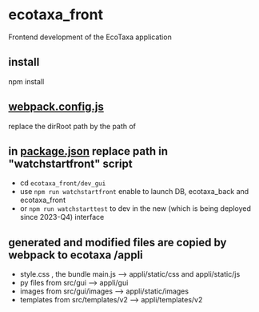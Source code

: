 # ecotaxa_front
Frontend development of the EcoTaxa application
## install
 npm install  
##  [webpack.config.js](https://github.com/ecotaxa/ecotaxa_front/blob/master/dev_gui/webpack.config.js)
replace the dirRoot path by the path of 
## in [package.json](https://github.com/ecotaxa/ecotaxa_front/blob/master/dev_gui/package.json) replace path in "watchstartfront" script
 - cd `ecotaxa_front/dev_gui`
 - use `npm run watchstartfront` enable to launch DB, ecotaxa_back and ecotaxa_front
 - or `npm run watchstarttest` to dev in the new (which is being deployed since 2023-Q4) interface
## generated and modified files are copied by webpack to ecotaxa /appli
 - style.css , the bundle main.js --> appli/static/css and appli/static/js
 - py files from src/gui  --> appli/gui
 - images from src/gui/images --> appli/static/images
 - templates from src/templates/v2   --> appli/templates/v2
